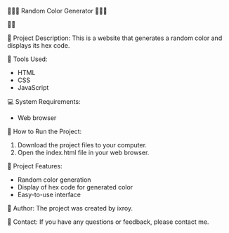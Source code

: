 🎨🔢🌈 Random Color Generator 🔢🌈🎨

🔗🔗

📝 Project Description:
This is a website that generates a random color and displays its hex code.

🎨 Tools Used:
- HTML
- CSS
- JavaScript

💻 System Requirements:
- Web browser

🚀 How to Run the Project:
1. Download the project files to your computer.
2. Open the index.html file in your web browser.

🌟 Project Features:
- Random color generation
- Display of hex code for generated color
- Easy-to-use interface

📝 Author:
The project was created by ixroy.

📧 Contact:
If you have any questions or feedback, please contact me.
